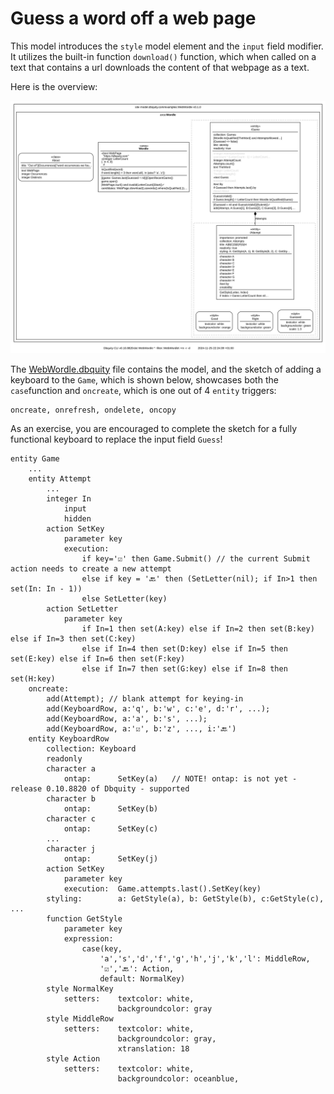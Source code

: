 # Guess a word off a web page

This model introduces the `style` model element and the `input` field modifier. It utilizes the built-in function `download()` function, which when called on a text that contains a url downloads the content of that webpage as a text.

Here is the overview:

![](WebWordle.dbquity.svg)

The [WebWordle.dbquity](WebWordle.dbquity) file contains the model, and the sketch of adding a keyboard to the `Game`, which is shown below, showcases both the `case`function and `oncreate`, which is one out of 4 `entity` triggers:

```dbquity
oncreate, onrefresh, ondelete, oncopy
```

As an exercise, you are encouraged to complete the sketch for a fully functional keyboard to replace the input field `Guess`!

```dbquity
entity Game
    ...
    entity Attempt
        ...
        integer In
            input
            hidden
        action SetKey
            parameter key
            execution:
                if key='☑️' then Game.Submit() // the current Submit action needs to create a new attempt
                else if key = '🔙' then (SetLetter(nil); if In>1 then set(In: In - 1))
                else SetLetter(key)
        action SetLetter
            parameter key
                if In=1 then set(A:key) else if In=2 then set(B:key) else if In=3 then set(C:key)
                else if In=4 then set(D:key) else if In=5 then set(E:key) else if In=6 then set(F:key)
                else if In=7 then set(G:key) else if In=8 then set(H:key)
    oncreate:
        add(Attempt); // blank attempt for keying-in
        add(KeyboardRow, a:'q', b:'w', c:'e', d:'r', ...);
        add(KeyboardRow, a:'a', b:'s', ...);
        add(KeyboardRow, a:'☑️', b:'z', ..., i:'🔙')
    entity KeyboardRow
        collection: Keyboard
        readonly
        character a
            ontap:      SetKey(a)   // NOTE! ontap: is not yet - release 0.10.8820 of Dbquity - supported
        character b
            ontap:      SetKey(b)
        character c
            ontap:      SetKey(c)
        ...
        character j
            ontap:      SetKey(j)
        action SetKey
            parameter key
            execution:  Game.attempts.last().SetKey(key)
        styling:        a: GetStyle(a), b: GetStyle(b), c:GetStyle(c), ...
        function GetStyle
            parameter key
            expression:
                case(key,
                    'a','s','d','f','g','h','j','k','l': MiddleRow,
                    '☑️','🔙': Action,
                    default: NormalKey)
        style NormalKey
            setters:    textcolor: white,
                        backgroundcolor: gray
        style MiddleRow
            setters:    textcolor: white,
                        backgroundcolor: gray,
                        xtranslation: 18 
        style Action
            setters:    textcolor: white,
                        backgroundcolor: oceanblue,
                        
```


